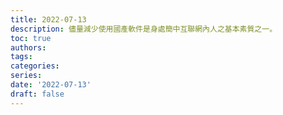 ```yaml
---
title: 2022-07-13
description: 儘量減少使用國產軟件是身處簡中互聯網內人之基本素質之一。
toc: true
authors:
tags:
categories:
series:
date: '2022-07-13'
draft: false
---
```



